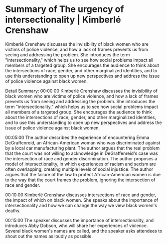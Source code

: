 # Summary of The urgency of intersectionality | Kimberlé Crenshaw

Kimberlé Crenshaw discusses the invisibility of black women who are victims of police violence, and how a lack of frames prevents us from seeing and addressing the problem. She introduces the term "intersectionality," which helps us to see how social problems impact all members of a targeted group. She encourages the audience to think about the intersections of race, gender, and other marginalized identities, and to use this understanding to open up new perspectives and address the issue of police violence against black women.

Detail Summary: 
00:00:00
Kimberlé Crenshaw discusses the invisibility of black women who are victims of police violence, and how a lack of frames prevents us from seeing and addressing the problem. She introduces the term "intersectionality," which helps us to see how social problems impact all members of a targeted group. She encourages the audience to think about the intersections of race, gender, and other marginalized identities, and to use this understanding to open up new perspectives and address the issue of police violence against black women.

00:05:00
The author describes the experience of encountering Emma DeGraffenreid, an African-American woman who was discriminated against by a local car manufacturing plant. The author argues that the real problem that the court was not willing to acknowledge in DeGraffenreid's case was the intersection of race and gender discrimination. The author proposes a model of intersectionality, in which experiences of racism and sexism are often overlapping, creating multiple levels of social injustice. The author argues that the failure of the law to protect African-American women is due to the way that the court frames the problem, ignoring the intersection of race and gender.

00:10:00
Kimberlé Crenshaw discusses intersections of race and gender, the impact of which on black women. She speaks about the importance of intersectionality and how we can change the way we view black women's deaths.

00:15:00
The speaker discusses the importance of intersectionality, and introduces Abby Dobson, who will share her experiences of violence. Several black women's names are called, and the speaker asks attendees to shout out the names as loudly as possible.

